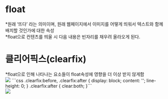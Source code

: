 <h1> float</h1>
*원래 ‘뜨다’ 라는 의미이며, 원래 웹페이지에서 이미지를 어떻게 띄워서 텍스트와 함께 배치할 것인가에 대한 속성<br>
*float으로 컨텐츠를 띄울 시 다음 내용은 빈자리를 채우려 올라오게 된다.
<h1>클리어픽스(clearfix)</h1>
*float으로 인해 나타나는 요소들이 float속성에 영향을 더 이상 받지 않게함 
<br>
<img src="https://img1.daumcdn.net/thumb/R1280x0/?scode=mtistory2&fname=https%3A%2F%2Fblog.kakaocdn.net%2Fdn%2FmNmim%2FbtqYN2G10X2%2Fh4C482slaaIFpKVqTDzrSK%2Fimg.png">
```css
.clearfix:before, .clearfix:after {
    display: block;
    content: '';
    line-height: 0;
}
.clearfix:after {
    clear:both;
}```
<br>
<img src="https://img1.daumcdn.net/thumb/R1280x0/?scode=mtistory2&fname=https%3A%2F%2Fblog.kakaocdn.net%2Fdn%2FbLskcs%2FbtqYZ53y8zc%2FHbH9dkOeUVOMQw8kua4jd0%2Fimg.png">
